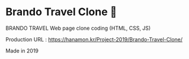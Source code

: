 # Brando Travel Clone 🐑

BRANDO TRAVEL Web page clone coding (HTML, CSS, JS)

Production URL : https://hanamon.kr/Project-2019/Brando-Travel-Clone/

Made in 2019